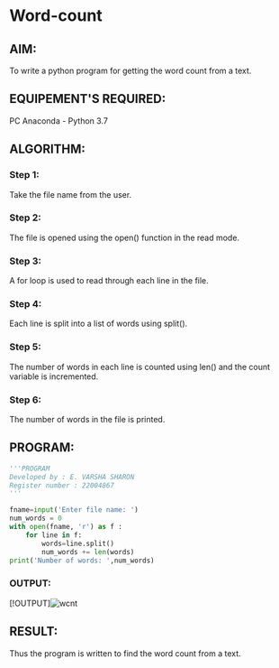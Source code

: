 # Word-count
## AIM:
To write a python program for getting the word count from a text.
## EQUIPEMENT'S REQUIRED: 
PC
Anaconda - Python 3.7
## ALGORITHM: 
### Step 1:

Take the file name from the user.

### Step 2: 

The file is opened using the open() function in the read mode.

### Step 3: 

A for loop is used to read through each line in the file.

### Step 4:  

Each line is split into a list of words using split().

### Step 5: 

The number of words in each line is counted using len() and the count variable is incremented.

### Step 6: 

The number of words in the file is printed.

## PROGRAM:
```python 
'''PROGRAM
Developed by : E. VARSHA SHARON
Register number : 22004867
'''

fname=input('Enter file name: ')
num_words = 0
with open(fname, 'r') as f :
    for line in f:
        words=line.split()
        num_words += len(words)
print('Number of words: ',num_words)
```
### OUTPUT:
[!OUTPUT]![wcnt](https://user-images.githubusercontent.com/98278161/214894127-9fc3a64d-cf88-4542-953a-bc58adaa7ed7.jpeg)


## RESULT:
Thus the program is written to find the word count from a text.
